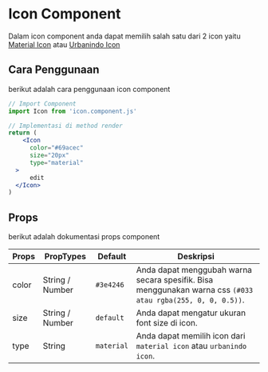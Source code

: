 # Icon Component

Dalam icon component anda dapat memilih salah satu dari 2 icon yaitu [Material Icon](https://material.io/icons/) atau [Urbanindo Icon](https://s3.amazonaws.com/public.urbanindo.com/fonts/UrbanIndoIcons-20170831060809/index.html)

## Cara Penggunaan
berikut adalah cara penggunaan icon component

```jsx
// Import Component
import Icon from 'icon.component.js'

// Implementasi di method render
return (
    <Icon
      color="#69acec"
      size="20px"
      type="material"
  >
      edit
  </Icon>
)
```

## Props
berikut adalah dokumentasi props component

| Props | PropTypes | Default | Deskripsi |
|-------|-----------|---------|-----------|
|color|String / Number|`#3e4246`|Anda dapat menggubah warna  secara spesifik. Bisa menggunakan warna css `(#033 atau rgba(255, 0, 0, 0.5))`.|
|size|String / Number|`default`|Anda dapat mengatur ukuran font size di icon.|
|type|String|`material`|Anda dapat memilih icon dari `material icon` atau `urbanindo icon`.|
